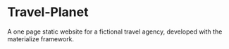 # Travel-Planet
A one page static website for a fictional travel agency, developed with the materialize framework.
